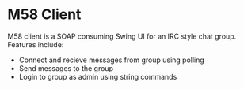 # M58 Client
M58 client is a SOAP consuming Swing UI for an IRC style chat group. Features include:

* Connect and recieve messages from group using polling
* Send messages to the group
* Login to group as admin using string commands
